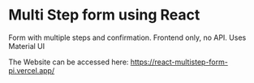 # Multi Step form using React

Form with multiple steps and confirmation. Frontend only, no API. Uses Material UI

The Website can be accessed here: <https://react-multistep-form-pi.vercel.app/>
